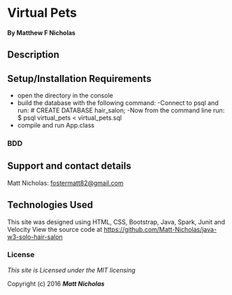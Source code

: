 # Virtual Pets

#### By **Matthew F Nicholas**

## Description


## Setup/Installation Requirements
* open the directory in the console
* build the database with the following command:
    -Connect to psql and run:
        # CREATE DATABASE hair_salon;
    -Now from the command line run:
        $ psql virtual_pets < virtual_pets.sql
* compile and run App.class


### BDD

## Support and contact details
Matt Nicholas: fostermatt82@gmail.com

## Technologies Used
This site was designed using HTML, CSS, Bootstrap, Java, Spark, Junit and Velocity
View the source code at https://github.com/Matt-Nicholas/java-w3-solo-hair-salon

### License
*This site is Licensed under the MIT licensing*

Copyright (c) 2016 **_Matt Nicholas_**
